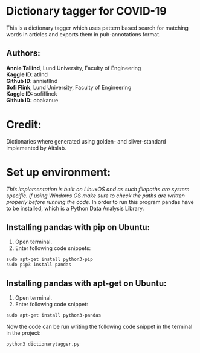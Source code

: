 # Dictionary tagger for COVID-19
This is a dictionary tagger which uses pattern based search for matching words in articles and exports them in pub-annotations format.

## Authors:
**Annie Tallind**, Lund University, Faculty of Engineering   
**Kaggle ID**: atllnd   
**Github ID**: annietllnd   
**Sofi Flink**, Lund University, Faculty of Engineering   
**Kaggle ID:** sofiflinck   
**Github ID:** obakanue

# Credit:
Dictionaries where generated using golden- and silver-standard
implemented by Aitslab.

# Set up environment:
*This implementation is built on LinuxOS and as such filepaths are system specific. If using Windows OS make sure to check the paths are written properly before running the code.*
In order to run this program pandas have to be installed, which is a Python Data Analysis Library. 
## Installing pandas with pip on Ubuntu:
1. Open terminal.
2. Enter following code snippets:
```
sudo apt-get install python3-pip
sudo pip3 install pandas
```
## Installing pandas with apt-get on Ubuntu:
1. Open terminal.
2. Enter following code snippet:
```
sudo apt-get install python3-pandas
```

Now the code can be run writing the following code snippet in the terminal in the project:
```
python3 dictionarytagger.py
```
